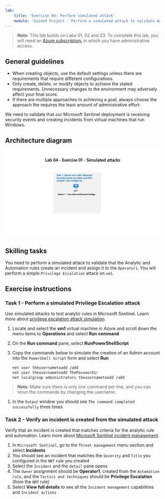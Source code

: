 ```yaml
---
lab:
    title: 'Exercise 04: Perform simulated attack'
    module: 'Guided Project - Perform a simulated attack to validate Analytic and Automation rules'
---
```


>**Note**: This lab builds on Labs 01, 02 and 03. To complete this lab, you will need an [Azure subscription.](https://azure.microsoft.com/free/?azure-portal=true) in which you have administrative access.

## General guidelines

- When creating objects, use the default settings unless there are requirements that require different configurations.
- Only create, delete, or modify objects to achieve the stated requirements. Unnecessary changes to the environment may adversely affect your final score.
- If there are multiple approaches to achieving a goal, always choose the approach the requires the least amount of administrative effort.

We need to validate that our Microsoft Sentinel deployment is receiving security events and creating incidents from virtual machines that run Windows.

## Architecture diagram

![Diagram of simulated attack ](../Media/apl-5001-lab-diagrams-lab04.png)

## Skilling tasks

You need to perform a simulated attack to validate that the Analytic and Automation rules create an incident and assign it to the `Operator1`. You will perform a simple `Privilege Escalation` attack on `vm1`.

## Exercise instructions

### Task 1 - Perform a simulated Privilege Escalation attack

Use simulated attacks to test analytic rules in Microsoft Sentinel. Learn more about [privilege escalation attack simulation](https://github.com/redcanaryco/atomic-red-team/blob/master/atomics/T1078.003/T1078.003.md).

1. Locate and select the **vm1** virtual machine in Azure and scroll down the menu items to **Operations** and select **Run command**
1. On the **Run command** pane, select **RunPowerShellScript**
1. Copy the commands below to simulate the creation of an Admin account into the `PowerShell Script` form and select **Run**

    ```CommandPrompt
    net user theusernametoadd /add
    net user theusernametoadd ThePassword1!
    net localgroup administrators theusernametoadd /add
    ```

>**Note**: Make sure there is only one command per line, and you can rerun the commands by changing the username.

1. In the `Output` window you should see `The command completed successfully` three times

### Task 2 - Verify an incident is created from the simulated attack

Verify that an incident is created that matches criteria for the analytic rule and automation. Learn more about [Microsoft Sentinel incident management](https://learn.microsoft.com/azure/sentinel/incident-investigation).

1. In `Microsoft Sentinel`, go to the `Threat management` menu section and select **Incidents**
1. You should see an incident that matches the `Severity` and `Title` you configured in the `NRT` rule you created
1. Select the `Incident` and the `detail` pane opens
1. The `Owner` assignment should be **Operator1**, created from the `Automation rule`, and the `Tactics and techniques` should be **Privilege Escalation** (from the `NRT` rule)
1. Select **View full details** to see all the `Incident management` capabilities and `Incident actions`
